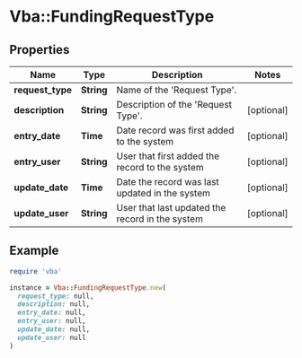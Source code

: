 # Vba::FundingRequestType

## Properties

| Name | Type | Description | Notes |
| ---- | ---- | ----------- | ----- |
| **request_type** | **String** | Name of the &#39;Request Type&#39;. |  |
| **description** | **String** | Description of the &#39;Request Type&#39;. | [optional] |
| **entry_date** | **Time** | Date record was first added to the system | [optional] |
| **entry_user** | **String** | User that first added the record to the system | [optional] |
| **update_date** | **Time** | Date the record was last updated in the system | [optional] |
| **update_user** | **String** | User that last updated the record in the system | [optional] |

## Example

```ruby
require 'vba'

instance = Vba::FundingRequestType.new(
  request_type: null,
  description: null,
  entry_date: null,
  entry_user: null,
  update_date: null,
  update_user: null
)
```

